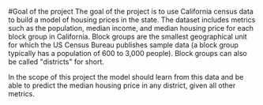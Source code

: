 #Goal of the project
The goal of the project is to use California census data to build a model of housing prices in the state.
The dataset includes metrics such as the population, median income, and median housing price for each block group in California.
Block groups are the smallest geographical unit for which the US Census Bureau publishes sample data (a block group typically has a population of 600 to 3,000 people).
Block groups can also be called "districts" for short.

In the scope of this project the model should learn from this data and be able to predict the median housing price in any district, given all other metrics.


